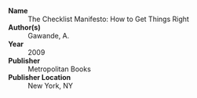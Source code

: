 
<dl>
	<dt><strong>Name</strong></dt>
	<dd>The Checklist Manifesto: How to Get Things Right</dd>
	<dt><strong>Author(s)</strong></dt>
	<dd>Gawande, A.</dd>
	<dt><strong>Year</strong></dt>
	<dd>2009</dd>
	<dt><strong>Publisher</strong></dt>
	<dd>Metropolitan Books</dd>
	<dt><strong>Publisher Location</strong></dt>
	<dd>New York, NY</dd>
</dl>

